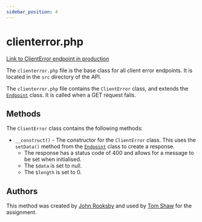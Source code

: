 ```yaml
---
sidebar_position: 4
---
```


# clienterror.php

[Link to ClientError endpoint in production](http://unn-w19025481.newnumyspace.co.uk/kf6012/coursework/api/clienterror)

The `clienterror.php` file is the base class for all client error endpoints. It is located in the `src` directory of the API.

The `clienterror.php` file contains the `ClientError` class, and extends the [`Endpoint`](/v1/API/Endpoints/endpoint) class. It is called when a GET request fails.

## Methods

The `ClientError` class contains the following methods:

- `__construct()` - The constructor for the `ClientError` class. This uses the `setData()` method from the [`Endpoint`](/v1/API/Endpoints/endpoint) class to create a response.
  - The response has a status code of 400 and allows for a message to be set when initialised.
  - The `$data` is set to null.
  - The `$length` is set to 0.

## Authors

This method was created by [John Rooksby](https://github.com/johnrooksby) and used by [Tom Shaw](https://github.com/tomshaw650) for the assignment.
